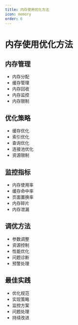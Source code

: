 ```yaml
---
title: 内存使用优化方法
icon: memory
order: 6
---
```


# 内存使用优化方法

## 内存管理
- 内存分配
- 缓存管理
- 内存回收
- 内存监控
- 内存限制

## 优化策略
- 缓存优化
- 索引优化
- 查询优化
- 连接池优化
- 资源限制

## 监控指标
- 内存使用率
- 缓存命中率
- 页面置换率
- 内存碎片
- 内存泄漏

## 调优方法
- 参数调整
- 资源控制
- 性能优化
- 问题诊断
- 预警处理

## 最佳实践
- 优化规范
- 实现策略
- 监控方案
- 问题处理
- 持续改进
